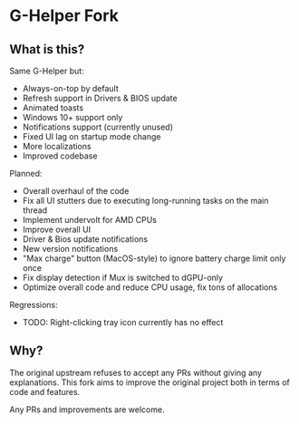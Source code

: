 # G-Helper Fork

## What is this?

Same G-Helper but:
- Always-on-top by default
- Refresh support in Drivers & BIOS update
- Animated toasts
- Windows 10+ support only
- Notifications support (currently unused)
- Fixed UI lag on startup mode change
- More localizations
- Improved codebase

Planned:
- Overall overhaul of the code
- Fix all UI stutters due to executing long-running tasks on the main thread
- Implement undervolt for AMD CPUs
- Improve overall UI
- Driver & Bios update notifications
- New version notifications
- "Max charge" button (MacOS-style) to ignore battery charge limit only once
- Fix display detection if Mux is switched to dGPU-only
- Optimize overall code and reduce CPU usage, fix tons of allocations

Regressions:
- TODO: Right-clicking tray icon currently has no effect

## Why?

The original upstream refuses to accept any PRs without giving any explanations.
This fork aims to improve the original project both in terms of code and features.

Any PRs and improvements are welcome.